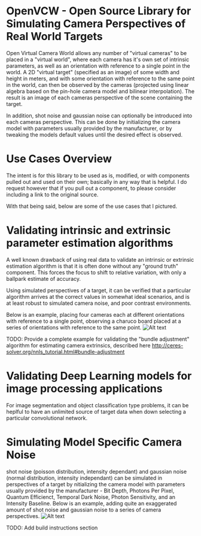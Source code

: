 # OpenVCW - Open Source Library for Simulating Camera Perspectives of Real World Targets
Open Virtual Camera World allows any number of "virtual cameras" to be placed in a "virtual world", where each camera has it's own set of intrinsic parameters, as well as an orientation with reference to a single point in the world. A 2D "virtual target" (specified as an image) of some width and height in meters, and with some orientation with reference to the same point in the world, can then be observed by the cameras (projected using linear algebra based on the pin-hole camera model and bilinear interpolation). The result is an image of each cameras perspective of the scene containing the target. 

In addition, shot noise and gaussian noise can optionally be introduced into each cameras perspective. This can be done by initializing the camera model with parameters usually provided by the manufacturer, or by tweaking the models default values until the desired effect is observed.

# Use Cases Overview

The intent is for this library to be used as is, modified, or with components pulled out and used on their own; basically in any way that is helpful. I do request however that if you pull out a component, to please consider including a link to the original source.

With that being said, below are some of the use cases that I pictured.

# Validating intrinsic and extrinsic parameter estimation algorithms 
A well known drawback of using real data to validate an intrinsic or extrinsic estimation algorithm is that it is often done without any "ground truth" component. This forces the focus to shift to relative variation, with only a ballpark estimate of accuracy. 

Using simulated perspectives of a target, it can be verified that a particular algorithm arrives at the correct values in somewhat ideal scenarios, and is at least robust to simulated camera noise, and poor contrast environments.

Below is an example, placing four cameras each at different orientations with reference to a single point, observing a charuco board placed at a series of orientations with reference to the same point.
![Alt text](/Vcw.Sandbox/resources/CameraPerspectives.gif?raw=true "Charuco poses over time")

TODO: 
Provide a complete example for validating the "bundle adjustment" algorithm for estimating camera extrinsics, described here http://ceres-solver.org/nnls_tutorial.html#bundle-adjustment

# Validating Deep Learning models for image processing applications
For image segmentation and object classification type problems, it can be heplful to have an unlimited source of target data when down selecting a particular convolutional network.

# Simulating Model Specific Camera Noise
shot noise (poisson distribution, intensity dependant) and gaussian noise (normal distribution, intensity independant) can be simulated in perspectives of a target by nitializing the camera model with parameters usually provided by the manufacturer - Bit Depth, Photons Per Pixel, Quantum Efficienct, Temporal Dark Noise, Photon Sensitivity, and an Intensity Baseline.
Below is an example, adding quite an exaggerated amount of shot noise and gaussian noise to a series of camera perspectives.
![Alt text](/Vcw.Sandbox/resources/WhistlersMother.gif?raw=true "Whistlers Mother")

TODO: Add build instructions section

